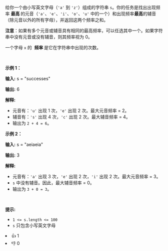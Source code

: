 <p>给你一个由小写英文字母（<code>'a'</code> 到 <code>'z'</code>）组成的字符串 <code>s</code>。你的任务是找出出现频率&nbsp;<strong>最高&nbsp;</strong>的元音（<code>'a'</code>、<code>'e'</code>、<code>'i'</code>、<code>'o'</code>、<code>'u'</code> 中的一个）和出现频率<strong>最高</strong>的辅音（除元音以外的所有字母），并返回这两个频率之和。</p>

<p><strong>注意</strong>：如果有多个元音或辅音具有相同的最高频率，可以任选其中一个。如果字符串中没有元音或没有辅音，则其频率视为 0。</p> 一个字母 
<code>x</code> 的&nbsp;
<strong>频率&nbsp;</strong>是它在字符串中出现的次数。

<p>&nbsp;</p>

<p><strong class="example">示例 1：</strong></p>

<div class="example-block"> 
 <p><strong>输入:</strong> <span class="example-io">s = "successes"</span></p> 
</div>

<p><strong>输出:</strong> <span class="example-io">6</span></p>

<p><strong>解释:</strong></p>

<ul> 
 <li>元音有：<code>'u'</code> 出现 1 次，<code>'e'</code> 出现 2 次。最大元音频率 = 2。</li> 
 <li>辅音有：<code>'s'</code> 出现 4 次，<code>'c'</code> 出现 2 次。最大辅音频率 = 4。</li> 
 <li>输出为 <code>2 + 4 = 6</code>。</li> 
</ul>

<p><strong class="example">示例 2：</strong></p>

<div class="example-block"> 
 <p><strong>输入:</strong> <span class="example-io">s = "aeiaeia"</span></p> 
</div>

<p><strong>输出:</strong> <span class="example-io">3</span></p>

<p><strong>解释:</strong></p>

<ul> 
 <li>元音有：<code>'a'</code> 出现 3 次，<code>'e'</code> 出现 2 次，<code>'i'</code> 出现 2 次。最大元音频率 = 3。</li> 
 <li><code>s</code> 中没有辅音。因此，最大辅音频率 = 0。</li> 
 <li>输出为 <code>3 + 0 = 3</code>。</li> 
</ul>

<p>&nbsp;</p>

<p><strong>提示:</strong></p>

<ul> 
 <li><code>1 &lt;= s.length &lt;= 100</code></li> 
 <li><code>s</code> 只包含小写英文字母</li> 
</ul>

<div><li>👍 1</li><li>👎 0</li></div>